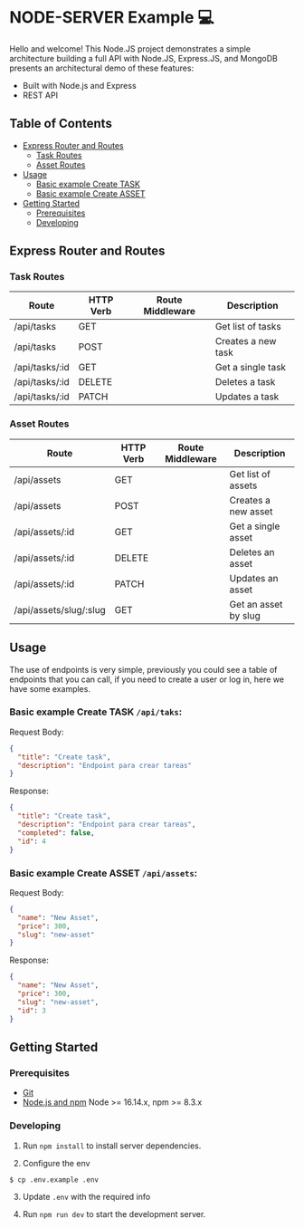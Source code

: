 # NODE-SERVER Example 💻

Hello and welcome! This Node.JS project demonstrates a simple architecture building a full API with Node.JS, Express.JS, and MongoDB presents an architectural demo of these features:

- Built with Node.js and Express
- REST API

## Table of Contents

- [Express Router and Routes](#express-router-and-routes)
  - [Task Routes](#task-routes)
  - [Asset Routes](#asset-routes)
- [Usage](#usage)
  - [Basic example Create TASK](#basic-example-create-task-apitasks)
  - [Basic example Create ASSET](#basic-example-create-asset-apiassets)
- [Getting Started](#getting-started)
  - [Prerequisites](#prerequisites)
  - [Developing](#developing)

## Express Router and Routes

### Task Routes

| Route          | HTTP Verb | Route Middleware | Description        |
| -------------- | --------- | ---------------- | ------------------ |
| /api/tasks     | GET       |                  | Get list of tasks  |
| /api/tasks     | POST      |                  | Creates a new task |
| /api/tasks/:id | GET       |                  | Get a single task  |
| /api/tasks/:id | DELETE    |                  | Deletes a task     |
| /api/tasks/:id | PATCH     |                  | Updates a task     |

### Asset Routes

| Route                  | HTTP Verb | Route Middleware | Description          |
| ---------------------- | --------- | ---------------- | -------------------- |
| /api/assets            | GET       |                  | Get list of assets   |
| /api/assets            | POST      |                  | Creates a new asset  |
| /api/assets/:id        | GET       |                  | Get a single asset   |
| /api/assets/:id        | DELETE    |                  | Deletes an asset     |
| /api/assets/:id        | PATCH     |                  | Updates an asset     |
| /api/assets/slug/:slug | GET       |                  | Get an asset by slug |

## Usage

The use of endpoints is very simple, previously you could see a table of endpoints that you can call, if you need to create a user or log in, here we have some examples.

### Basic example **Create TASK** `/api/taks`:

Request Body:

```json
{
  "title": "Create task",
  "description": "Endpoint para crear tareas"
}
```

Response:

```json
{
  "title": "Create task",
  "description": "Endpoint para crear tareas",
  "completed": false,
  "id": 4
}
```

### Basic example **Create ASSET** `/api/assets`:

Request Body:

```json
{
  "name": "New Asset",
  "price": 300,
  "slug": "new-asset"
}
```

Response:

```json
{
  "name": "New Asset",
  "price": 300,
  "slug": "new-asset",
  "id": 3
}
```

## Getting Started

### Prerequisites

- [Git](https://git-scm.com/)
- [Node.js and npm](nodejs.org) Node >= 16.14.x, npm >= 8.3.x

### Developing

1. Run `npm install` to install server dependencies.

2. Configure the env

```shell
$ cp .env.example .env
```

3. Update `.env` with the required info

4. Run `npm run dev` to start the development server.
